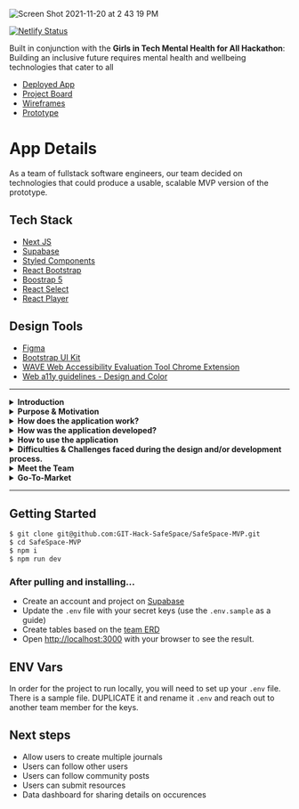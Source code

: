 ![Screen Shot 2021-11-20 at 2 43 19 PM](https://user-images.githubusercontent.com/29741570/142742351-83fa33f9-699b-4a64-9bbd-9b6b5f0ee794.png)

[![Netlify Status](https://api.netlify.com/api/v1/badges/85440566-24b0-4ff8-bdb2-81771e75dd15/deploy-status)](https://app.netlify.com/sites/safespacemvp/deploys)

  
Built in conjunction with the **Girls in Tech Mental Health for All Hackathon**: Building an inclusive future requires mental health and wellbeing technologies that cater to all

- [Deployed App](https://safespacemvp.netlify.app/)
- [Project Board](https://github.com/GIT-Hack-SafeSpace/SafeSpace-MVP/projects/1)
- [Wireframes](https://www.figma.com/file/tSFJwjvYJGTZ7asZ4Uwuir/SafeSpace-ProtoType?node-id=142%3A1319)
- [Prototype](https://www.figma.com/proto/tSFJwjvYJGTZ7asZ4Uwuir/SafeSpace-ProtoType?node-id=38%3A1329&scaling=scale-down&page-id=0%3A1&starting-point-node-id=25%3A168)

# App Details
As a team of fullstack software engineers, our team decided on technologies that could produce a usable, scalable MVP version of the prototype.

## Tech Stack
- [Next JS](https://nextjs.org/)
- [Supabase](https://supabase.io/)
- [Styled Components](https://styled-components.com/)
- [React Bootstrap](https://react-bootstrap.github.io/)
- [Boostrap 5](https://getbootstrap.com/)
- [React Select](https://react-select.com/home)
- [React Player](https://www.npmjs.com/package/react-player)

## Design Tools
- [Figma](https://www.figma.com/)
- [Bootstrap UI Kit](https://www.figma.com/file/b7uhIbsiy3tTGFJbDzKcWg/Bootstrap-UI-Kit-Community)
- [WAVE Web Accessibility Evaluation Tool Chrome Extension](https://webaim.org/)
- [Web a11y guidelines - Design and Color](http://web-accessibility.carnegiemuseums.org/design/color/)


---

<details>
  <summary><strong>Introduction</strong></summary>
  
According to an independent study by [McKinsey and Company](https://wiw-report.s3.amazonaws.com/Women_in_the_Workplace_2021.pdf), “women of color are more likely to face disrespectful and ‘othering’ microaggressions”, which perpetuate workplace trauma. Black women are facing these issues at an alarmingly disproportionate rate.<br/>
  
<br/>
We are often still expected to produce excellent work throughout these violent experiences and there is not a place for us to be free of judgement to share with other Black women who are also on the healing journey through workplace trauma, which can make us feel alone and lead to depression.<br/>

 <br/>
During the trauma, we may not realize that we need to track these instances or need a community. As such, these events often go unreported and our source for proof is defined based on memory alone.<br/>

 <br/>
We need a place that we can feel safe to share, or at the very least, keep track of these occurrences so that when the time comes, we will have a list of these things ready for us to make our case.<br/>

  <br/>
*SafeSpace.* also collects data on these issues for the world to see the impacts on Black women and how it hits companies’ bottom line. By tracking and fighting back in this way, we can help ourselves and other Black women know that they are not alone and that something must be done to stop workplace violence.  
</details>
 
<details>
  <summary><strong>Purpose & Motivation</strong></summary>
According to the McKinsey and Company study and our own constant personal experiences, as Black women, we experience more microaggressions than other groups of women, and are three to four times as likely as white women to be subjected to disrespectful and “othering” comments and behavior. We are also less likely to report that our managers check in on our well-being or help us balance priorities and deadlines.<br/>
    
 <br/>
The motivation behind this application is two-fold. To provide a SafeSpace. for us to go in the midst of the violent behaviors we endure as a place for relief and centering and to document the incidents. In recording the incidents, not only do we name our trauma and record how we have handled and grown through our healing, but it also provides us with the documentation we need when we decide enough is enough and need to report the behavior.
</details>

<details>
  <summary><strong>How does the application work?</strong></summary>
Users are able to join and sign into SafeSpace. anonymously by using their email address, which sends them a link to the email address they used to login to the application.<br/>

<br/>
When a user logs in for the first time, they are prompted to set up their username, password, and if they are a member of the LGBTQA+ community. Then, they are taken to a Conflict Assessment that tells them a little more about themselves. This also allows other users to see the type of the person with whom they are interacting so, when giving advice, commenters can frame the advice in a way that meets the requester’s style.<br/>

<br/>
For every subsequent login, users are prompted to tell SafeSpace. how they are feeling after which, they enter the journal view where they can very quickly add an entry to their log to keep as reference for private use or to share with the community for advice.<br/>

<br/>
The Journal is the central feature of this application because it allows Black women to keep track of work related trauma associated with different types of microaggressions and work through those at their own pace or have as a recorded reference for future use.<br/>

<br/>
There are options for the user to check out the community posts, recommend stellar companies, add or find inspiration, and/or look through resources for support in their area.
</details>

<details>
  <summary><strong>How was the application developed?</strong></summary>
As a team, we planned the application by creating user flows, a low-fidelity wireframe and data relationships. Then, we created a prototype in Figma. We built SafeSpace. using Next JS, styled-components, supabase as the database, React Bootstrap, Bootstrap 5, and React Select.<br/>

<br/>
We followed accessibility (a11y) guidelines using the WAVE Web Accessibility Evaluation Tool Chrome Extension and Web Content Accessibility Guidelines (WCAG) a11y guidelines.
</details>

<details>
  <summary><strong>How to use the application</strong></summary>
Users can login to SafeSpace. on any device with an internet connection, create journal entries of workplace microaggressions, follow, comment, and react to community posts, view resources and inspiration, and recommend companies that are doing diversity, equity and inclusion right.
</details>
  
<details>
  <summary><strong>Difficulties & Challenges faced during the design and/or development process.</strong></summary>
Ensuring that we all were on the right path for the outcomes of the app because it is easy to slip into the social media path, but we intentionally worked as a team to define who and why the app exists and the how and what was easily obtained.
</details>

<details>
  <summary><strong>Meet the Team</strong></summary>
  
  <strong>Lead | Dr. Teresa Vasquez</strong> 
  <br/>
  <img src="https://user-images.githubusercontent.com/14102749/142733911-9a5fae85-8eeb-43b0-a54b-81835c664657.jpeg" width=180/>
  <br/>
  
 I am Dr. Teresa Vasquez, but you can call me Dr. T. If I could go back in time and talk with that little girl in the picture, I would tell her that although she had already experienced immense loss at her young age, there was much more loss to come from an industry that she would grow to love and that SHE would become a change agent after 20+ years in tech. She, as a tech leader, would own her trauma and demand healing for herself and other Black women like her. That she would accomplish so much more than she ever dreamed because beauty comes from ashes and she would create SafeSpace. with a group of like-minded Black engineers so that all Black women could embody their full potential and dreams along their way to healing.
  
- [Dr. T's Personal Site](https://drteresavasquez.com)
- [LinkedIn](https://linkedin.com/in/drteresavasquez)
- [Dr. T's Github](https://github.com/drteresavasquez)

---

 <strong>Front End | Jeressia Williamson</strong>
  <div><img src="https://user-images.githubusercontent.com/14102749/142733921-c30b9fd2-79d2-45f3-9172-811f3a36729d.jpeg" width=200 height=300/>
  <br/></div>
  
 My name is Jeressia Williamson and I am a software engineer currently living in Nashville, TN. I have been in love with technology for as long as I can remember, but I have only worked in this industry for 2 years. In my spare time, I am a creative. I like to do anything that involves making something: I code, I paint, I build furniture, and I’m heavily interested in interior and graphic design. I have 2 dogs, Java & Jumanji, that help keep me active. As a former mental health social worker, this app means a lot to me. Mental health (especially in the black community) is often neglected and dismissed. I love that SafeSpace is an outlet for black women to be vulnerable and reveal workplace stressors without judgment. An app like ours is so important in a world where we are not allowed to be vocal about negative experiences without being labeled “angry black women”.

- [Jeressia's LinkedIn](https://www.linkedin.com/in/jeressia/)
- [Jeressia's Github](https://github.com/jeressia)
- [Jeressia's Email](jeressiajaytv@gmail.com)

---

<strong>Front End | Brittany M. Garrett</strong>
<div>
  <img src="https://user-images.githubusercontent.com/14102749/142733927-7163abee-85f8-46b0-a037-8cac6792e3ee.jpeg" width=150 heght=300/>
</div>
  
I have always been a creative person since I was young. I would draw, write, and create unique things such as poetry, models and designs. I loved video games and anything tech related intrigued me. Aside from my creative abilities and tech interests, I knew I wanted to service disadvantaged communities. I had a curiosity about different healthcare resources for all regardless of their race, access or income. With a background in public health and now the pursuit of a new career path as a software developer, I was excited to learn I could bring all of my interests together to make an application specifically for Black women’s mental health and the expression of their experiences within the workplace. I love the fact that our application, Safespace. welcomes discussion and journaling of workplace taboo topics. I was extremely proud to come together with fellow black female software developers to create a place where women like us can be vulnerable, vocal, and acknowledged. I believe our goal to construct an application that provides women like me with resources and dialogue that can be used to achieve mental health stability and personal growth was accomplished!
  
- [Brittany's LinkedIn](https://www.linkedin.com/in/brittanymgarrett/ )
- [Brittany's Github](https://github.com/bmgdevelopment )
- [Brittany's Email](brittanymgarrett@gmail.com)

---

<strong>Back End | Jameka Echols</strong>
  <div>
  <img src="https://user-images.githubusercontent.com/14102749/142733935-5a49fdec-a35a-4402-bb1f-c4cc6f7a6e2a.jpeg" width=225 height=270 /></div>
  
Hi, I’m Jameka, a software developer and mobile engineer. I’ve been in the tech industry for a little over 4 years. I also help teach during the evening at Nashville Software School where I’m able to connect with future developers and assist them the way I would have wanted to be guided during my early days. For fun I love to read, go to new restaurants, travel with my family and friends, visit museums and go to the theater. When I’m not doing that, I lounge with my dog, Linq and vibe out. Being able to help create this app feels good. As a black woman myself, I have found how hard and how frequent it is for black women to internalize trauma caused by work related situations and having no outlet. This app is here to help those who identify as black women, journal their issues and find meaningful ways to resolve the issue and heal. The entire goal is to effectively bring the issue up, resolve it and heal from it all of which makes me feel extremely excited to be a part of it. 
  
- [Jameka's LinkedIn](https://www.linkedin.com/in/jameka-echols/)
- [Jameka's Github](https://github.com/jameka23)
- [Jameka's Email](jameka.echols@gmail.com)

--- 

<strong>Front End | Yasmeen Cole</strong>

</details>

<details>
  <summary><strong>Go-To-Market</strong></summary>
 
 The current version of SafeSpace. is the MVP prototype, but is available for anyone with an internet connection to review at [https://safespacemvp.netlify.app](https://safespacemvp.netlify.app). While the team has done aggressive manual testing, there are no unit tests included, which would need to be completed, among other measures, prior to being prod ready. 

There would also need to be some algorithms in place to check content standards to ensure content meets guidelines as well as terms and conditions as admins manually reviewing posts is not scalable. There is also a need to ensure that users are actually Black women, which we did not cover in this MVP version.

Once those underlying concerns are addressed, the application runs itself as it was created for and belongs to anyone who identifies as a Black woman. The core is to have a journal and SafeSpace. does this really well.

  
</details>

---

## Getting Started

```bash
$ git clone git@github.com:GIT-Hack-SafeSpace/SafeSpace-MVP.git
$ cd SafeSpace-MVP
$ npm i
$ npm run dev
```

### After pulling and installing...
- Create an account and project on [Supabase](https://supabase.com/)
- Update the `.env` file with your secret keys (use the `.env.sample` as a guide)
- Create tables based on the [team ERD](https://www.figma.com/file/SW4mVA9Uo9vZq1NHaIf8Gy/Safe-Space-Jam?node-id=0%3A1)
- Open [http://localhost:3000](http://localhost:3000) with your browser to see the result.
  
## ENV Vars
In order for the project to run locally, you will need to set up your `.env` file. There is a sample file. DUPLICATE it and rename it `.env` and reach out to another team member for the keys.

## Next steps
- Allow users to create multiple journals
- Users can follow other users
- Users can follow community posts
- Users can submit resources
- Data dashboard for sharing details on occurences
